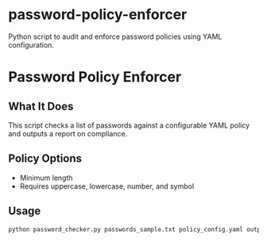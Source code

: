 # password-policy-enforcer
Python script to audit and enforce password policies using YAML configuration.

# Password Policy Enforcer

## What It Does
This script checks a list of passwords against a configurable YAML policy and outputs a report on compliance.

## Policy Options
- Minimum length
- Requires uppercase, lowercase, number, and symbol

## Usage

```bash
python password_checker.py passwords_sample.txt policy_config.yaml outputs/results.csv
